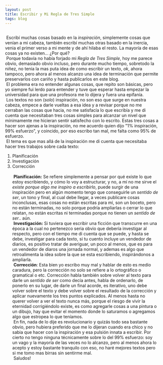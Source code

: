 ```yaml
---
layout: post
title: Escribir y Mi Regla de Tres Simple
tags: blog
---
```

<br/>&nbsp;Escribí muchas cosas basado en la _inspiración_, simplemente cosas que venían a mi cabeza, también escribí muchas otras basado en la inercia, venia el primer verso a mi mente y de ahí hilaba el resto. La mayoría de esas cosas ya no existen... ¿Por qué?<br/>&nbsp;Porque todavía no había forjado mi _Regla de Tres Simple_, hoy me parece obvio, demasiado obvio incluso, pero durante mucho tiempo, sobretodo la niñez, no tenia la mas puta idea de como escribir un texto, _ok_, ahora tampoco, pero ahora al menos alcanzo una idea de terminación que permite preservarlos con cariño y hasta publicarlos en este blog.<br/>&nbsp;El problema era no entender algunas cosas, que repito son básicas, pero yo siempre fui lerdo para entender y tuve que esperar hasta empezar la universidad para que una profesora me lo dijera y fuera una epifanía.<br/>&nbsp;Los textos no son (_solo_) inspiración, no son eso que surge en nuestra cabeza, empece a darle vueltas a esa idea y a revisar porque no me cerraban las cosas que hacia, no me satisfacía lo que escribía y me di cuenta que necesitaban tres cosas simples para alcanzar un nivel que mínimamente me hicieran sentir satisfecho con lo escrito. Estas tres cosas a hacer son ajenas a la inspiración, no me acuerdo quien dijo "1% inspiración, 99% esfuerzo", y coincido, por eso escribo tan mal, me falta como 95% de esfuerzo.<br/>&nbsp;El tema es que mas allá de la inspiración me di cuenta que necesitaba hacer tres trabajos sobre cada texto:<br/>
1. Planificación<br/>
2. Investigación<br/>
3. Corrección<br/>
<br/>&nbsp;**Planificación:** Se refiere simplemente a pensar por qué existe lo que estoy escribiendo, y cómo lo voy a estructurar, y no, a mí no me sirve el _existe porque algo me inspiro a escribirlo_, puede surgir de una inspiración pero en algún momento tengo que conseguirle un _sentido de ser_, un tono y final, al cual debe llegar, a veces publicare cosas inconclusas, esas cosas no están escritas para mí, son un boceto, pero no están terminadas, no solo porque podría ampliarlas o cerrar lo que relatan, no están escritas ni terminadas porque no tienen un _sentido de ser_.. aún.
 <br/>&nbsp;**Investigación:** Si tuviera que escribir una ficción que transcurre en una época a la cual no pertenezco seria obvio que debería investigar al respecto, pero con el tiempo me di cuenta que se puede, y hasta se debe, investigar para cada texto, si tu cuento incluye un vendedor de diarios, es positivo tratar de averiguar, un poco al menos, que es para un vendedor de diaros una jornada normal, y ademas es algo que retroalimenta la idea sobre la que se esta escribiendo, inspirándonos a ampliarla.
 <br/>&nbsp;**Corrección**: Esta bien yo escribo muy mal y hablar de esto es medio caradura, pero la corrección no solo se refiere a lo ortográfico o gramatical o etc. Corrección habla también sobre volver al texto para darle un _sentido de ser_ como decía antes, habla de ordenarlo, de ponerlo en su lugar, de darle un final acorde, es iterativo, uno debe volver sobre el texto y debe volver sobre el resultado de la corrección y aplicar nuevamente los tres puntos explicados. Al menos hasta no querer volver a ver el texto nunca más, porque el riesgo de vivir la eternidad corrigiéndolo existe, es como agregarle cosas a una pintura o un dibujo, hay que evitar el momento donde lo saturamos o agregamos algo que estropea lo que teníamos.
<br/>&nbsp;En fin, nada de lo dije es revolucionario y quizás todo sea bastante obvio, pero hubiera preferido que me lo dijeran cuando era chico y no sabia que hacer con la inspiración y esa pulsión innata a escribir. Por cierto no tengo ninguna técnicamente sobre lo del 99% esfuerzo: soy un vago y la mayoría de las veces no lo alcanzo, pero al menos ahora lo acepto y estoy bastante tranquilo con eso, no haré mejores textos pero si me tomo mas birras sin sentirme mal.<br/>&nbsp;Saludos!

